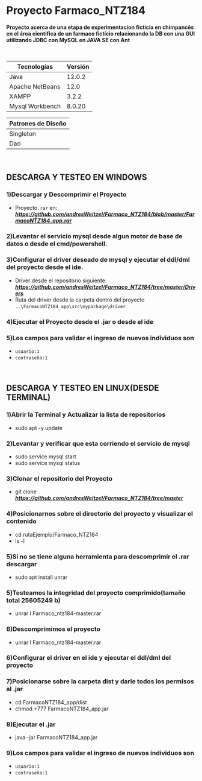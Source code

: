 # Proyecto Farmaco_NTZ184

 **Proyecto acerca de una etapa de experimentacion fictícia en chimpancés en el área cientifica  de un farmaco fictício relacionando la DB con una GUI utilizando JDBC con MySQL en JAVA SE con Ant**
 
 </br>

| Tecnologías | Versión |               
| ------------- | ------------- |
| Java |   12.0.2 |
| Apache NetBeans |  12.0 |
| XAMPP | 3.2.2  |
| Mysql Workbench | 8.0.20  |

| Patrones de Diseño|
| ------------- |
| Singleton |  
| Dao |


</br>

## DESCARGA Y TESTEO EN WINDOWS

### 1)Descargar y Descomprimir el Proyecto
 * Proyecto`.rar` en: ***https://github.com/andresWeitzel/Farmaco_NTZ184/blob/master/FarmacoNTZ184_app.rar***

### 2)Levantar el servicio mysql desde algun motor de base de datos o desde el cmd/powershell.

### 3)Configurar el driver deseado de mysql  y ejecutar el ddl/dml del proyecto  desde el ide.
* Driver desde el repositorio siguiente: ***https://github.com/andresWeitzel/Farmaco_NTZ184/tree/master/Drivers*** 
* Ruta del driver desde la carpeta dentro del proyecto  `..\FarmacoNTZ184_app\src\mypackage\driver`

### 4)Ejecutar el Proyecto desde el .jar  o desde el ide

### 5)Los campos para validar el ingreso de nuevos individuos son
* `usuario:1`
* `contraseña:1`

</br>


## DESCARGA Y TESTEO EN LINUX(DESDE TERMINAL)

### 1)Abrir la Terminal y Actualizar la lista de repositorios
* sudo apt -y update

### 2)Levantar y verificar que esta corriendo el servicio de mysql
* sudo service mysql start
* sudo service mysql status

### 3)Clonar el repositorio del Proyecto
* git clone ***https://github.com/andresWeitzel/Farmaco_NTZ184/tree/master***


### 4)Posicionarnos sobre el directorio del proyecto y visualizar el contenido
* cd rutaEjemplo/Farmaco_NTZ184
* ls -l

### 5)Si no se tiene alguna herramienta para descomprimir el .rar descargar
* sudo apt install unrar

### 5)Testeamos la integridad del proyecto comprimido(tamaño total 25605249 b)
* unrar l Farmaco_ntz184-master.rar

### 6)Descomprimimos el proyecto
* unrar l Farmaco_ntz184-master.rar

### 6)Configurar el driver en el ide y ejecutar el ddl/dml del proyecto

### 7)Posicionarse sobre la carpeta dist y darle todos los permisos al .jar
* cd FarmacoNTZ184_app/dist
* chmod +777 FarmacoNTZ184_app.jar

### 8)Ejecutar el .jar
* java -jar FarmacoNTZ184_app.jar

### 9)Los campos para validar el ingreso de nuevos individuos son
* `usuario:1`
* `contraseña:1`
